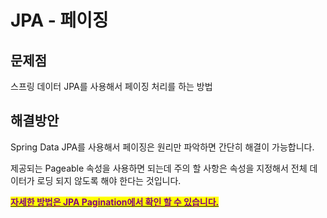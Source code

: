 # JPA -  페이징

## 문제점&#x20;

스프링 데이터 JPA를 사용해서 페이징 처리를 하는 방법

## 해결방안

Spring Data JPA를 사용해서 페이징은 원리만 파악하면 간단히 해결이 가능합니다.

제공되는 Pageable 속성을 사용하면 되는데 주의 할 사항은 속성을 지정해서 전체 데이터가 로딩 되지 않도록 해야 한다는 것입니다.&#x20;

[<mark style="color:purple;">**자세한 방법은 JPA Pagination에서 확인 할 수 있습니다.**</mark>](https://hyomee.gitbook.io/develop/spring-data/spring-data-jpa/pageable)
